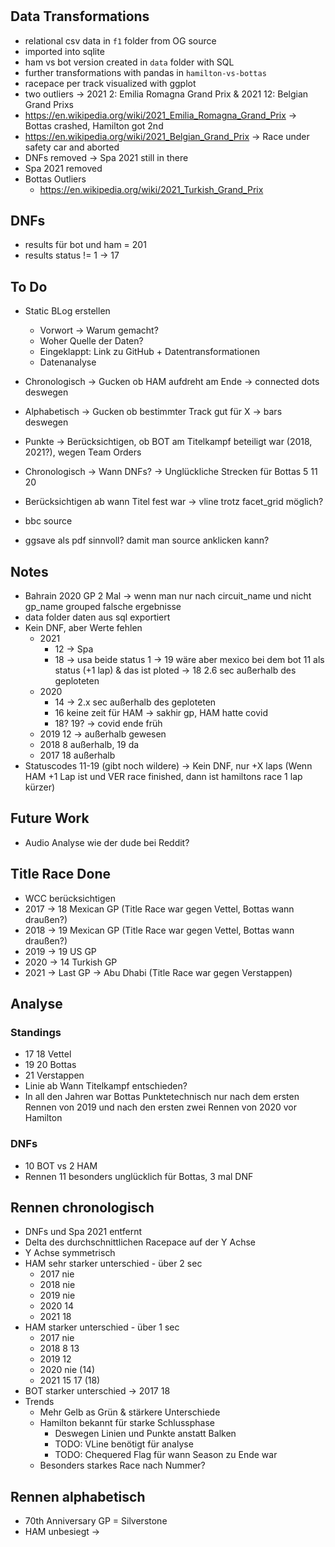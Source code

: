 #

## Data Transformations

- relational csv data in `f1` folder from OG source
- imported into sqlite
- ham vs bot version created in `data` folder with SQL
- further transformations with pandas in `hamilton-vs-bottas`
- racepace per track visualized with ggplot
- two outliers -> 2021 2: Emilia Romagna Grand Prix & 2021 12: Belgian Grand Prixs
- https://en.wikipedia.org/wiki/2021_Emilia_Romagna_Grand_Prix -> Bottas crashed, Hamilton got 2nd
- https://en.wikipedia.org/wiki/2021_Belgian_Grand_Prix -> Race under safety car and aborted
- DNFs removed -> Spa 2021 still in there
- Spa 2021 removed
- Bottas Outliers
  - https://en.wikipedia.org/wiki/2021_Turkish_Grand_Prix

## DNFs

- results für bot und ham = 201
- results status != 1 -> 17

## To Do

- Static BLog erstellen

  - Vorwort -> Warum gemacht?
  - Woher Quelle der Daten?
  - Eingeklappt: Link zu GitHub + Datentransformationen
  - Datenanalyse

- Chronologisch -> Gucken ob HAM aufdreht am Ende -> connected dots deswegen
- Alphabetisch -> Gucken ob bestimmter Track gut für X -> bars deswegen
- Punkte -> Berücksichtigen, ob BOT am Titelkampf beteiligt war (2018, 2021?), wegen Team Orders
- Chronologisch -> Wann DNFs? -> Unglückliche Strecken für Bottas 5 11 20
- Berücksichtigen ab wann Titel fest war -> vline trotz facet_grid möglich?
- bbc source
- ggsave als pdf sinnvoll? damit man source anklicken kann?

## Notes

- Bahrain 2020 GP 2 Mal -> wenn man nur nach circuit_name und nicht gp_name grouped falsche ergebnisse
- data folder daten aus sql exportiert
- Kein DNF, aber Werte fehlen
  - 2021
    - 12 -> Spa
    - 18 -> usa beide status 1 -> 19 wäre aber mexico bei dem bot 11 als status (+1 lap) & das ist ploted -> 18 2.6 sec außerhalb des geploteten
  - 2020
    - 14 -> 2.x sec außerhalb des geploteten
    - 16 keine zeit für HAM -> sakhir gp, HAM hatte covid
    - 18? 19? -> covid ende früh
  - 2019 12 -> außerhalb gewesen
  - 2018 8 außerhalb, 19 da
  - 2017 18 außerhalb
- Statuscodes 11-19 (gibt noch wildere) -> Kein DNF, nur +X laps (Wenn HAM +1 Lap ist und VER race finished, dann ist hamiltons race 1 lap kürzer)

## Future Work

- Audio Analyse wie der dude bei Reddit?

## Title Race Done

- WCC berücksichtigen
- 2017 -> 18 Mexican GP (Title Race war gegen Vettel, Bottas wann draußen?)
- 2018 -> 19 Mexican GP (Title Race war gegen Vettel, Bottas wann draußen?)
- 2019 -> 19 US GP
- 2020 -> 14 Turkish GP
- 2021 -> Last GP -> Abu Dhabi (Title Race war gegen Verstappen)

## Analyse

### Standings

- 17 18 Vettel
- 19 20 Bottas
- 21 Verstappen
- Linie ab Wann Titelkampf entschieden?
- In all den Jahren war Bottas Punktetechnisch nur nach dem ersten Rennen von 2019 und nach den ersten zwei Rennen von 2020 vor Hamilton

### DNFs

- 10 BOT vs 2 HAM
- Rennen 11 besonders unglücklich für Bottas, 3 mal DNF

## Rennen chronologisch

- DNFs und Spa 2021 entfernt
- Delta des durchschnittlichen Racepace auf der Y Achse
- Y Achse symmetrisch
- HAM sehr starker unterschied - über 2 sec
  - 2017 nie
  - 2018 nie
  - 2019 nie
  - 2020 14
  - 2021 18
- HAM starker unterschied - über 1 sec
  - 2017 nie
  - 2018 8 13
  - 2019 12
  - 2020 nie (14)
  - 2021 15 17 (18)
- BOT starker unterschied -> 2017 18
- Trends
  - Mehr Gelb as Grün & stärkere Unterschiede
  - Hamilton bekannt für starke Schlussphase
    - Deswegen Linien und Punkte anstatt Balken
    - TODO: VLine benötigt für analyse
    - TODO: Chequered Flag für wann Season zu Ende war
  - Besonders starkes Race nach Nummer?

## Rennen alphabetisch

- 70th Anniversary GP = Silverstone
- HAM unbesiegt ->
